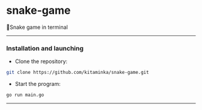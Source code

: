 # snake-game

🐍Snake game in terminal
___
### Installation and launching
- Clone the repository:
```bash
git clone https://github.com/kitaminka/snake-game.git
```
- Start the program:
```bash
go run main.go
```
___
